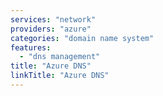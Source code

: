 ```yaml
---
services: "network"
providers: "azure"
categories: "domain name system"
features:
  - "dns management"
title: "Azure DNS"
linkTitle: "Azure DNS"
---
```

